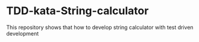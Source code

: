 # TDD-kata-String-calculator

This repository shows that how to develop string calculator with  test driven development

